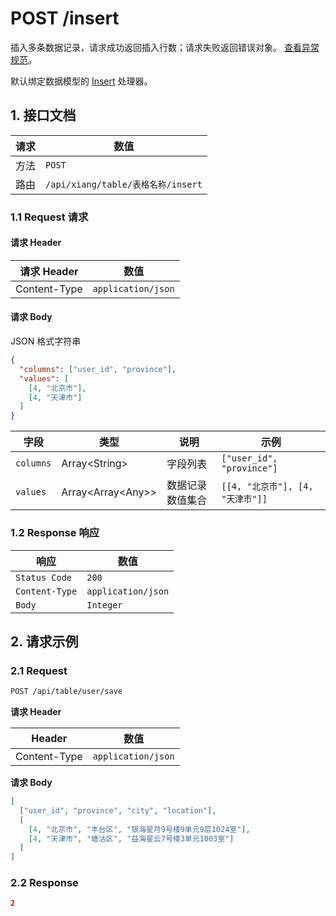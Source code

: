 # POST /insert

插入多条数据记录，请求成功返回插入行数；请求失败返回错误对象。 [查看异常规范](../../api/protocol/http.md#4-异常规范)。

默认绑定数据模型的 [Insert](../../model/process/Insert.md) 处理器。

## 1. 接口文档

| 请求 | 数值                               |
| ---- | ---------------------------------- |
| 方法 | `POST`                             |
| 路由 | `/api/xiang/table/表格名称/insert` |

### 1.1 Request 请求

#### 请求 Header

| 请求 Header  | 数值               |
| ------------ | ------------------ |
| Content-Type | `application/json` |

#### 请求 Body

JSON 格式字符串

```json
{
  "columns": ["user_id", "province"],
  "values": [
    [4, "北京市"],
    [4, "天津市"]
  ]
}
```

| 字段      | 类型                  | 说明             | 示例                             |
| --------- | --------------------- | ---------------- | -------------------------------- |
| `columns` | Array\<String\>       | 字段列表         | `["user_id", "province"]`        |
| `values`  | Array\<Array\<Any\>\> | 数据记录数值集合 | `[[4, "北京市"], [4, "天津市"]]` |

### 1.2 Response 响应

| 响应           | 数值               |
| -------------- | ------------------ |
| `Status Code`  | `200`              |
| `Content-Type` | `application/json` |
| `Body`         | `Integer`          |

## 2. 请求示例

### 2.1 Request

```bash
POST /api/table/user/save
```

**请求 Header**

| Header       | 数值               |
| ------------ | ------------------ |
| Content-Type | `application/json` |

**请求 Body**

```json
[
  ["user_id", "province", "city", "location"],
  [
    [4, "北京市", "丰台区", "银海星月9号楼9单元9层1024室"],
    [4, "天津市", "塘沽区", "益海星云7号楼3单元1003室"]
  ]
]
```

### 2.2 Response

```json
2
```

